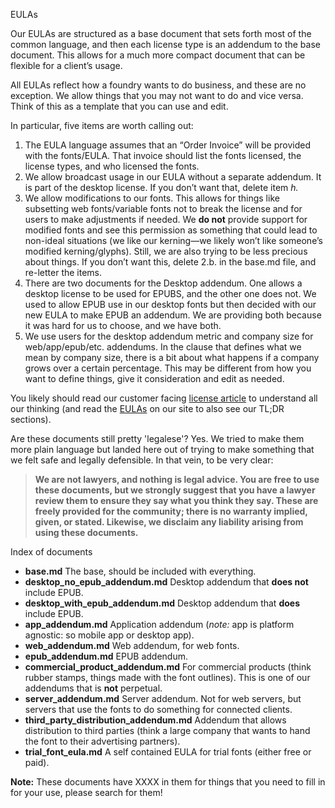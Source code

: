 EULAs

Our EULAs are structured as a base document that sets forth most of the common language, and then each license type is an addendum to the base document. This allows for a much more compact document that can be flexible for a client’s usage.

All EULAs reflect how a foundry wants to do business, and these are no exception. We allow things that you may not want to do and vice versa. Think of this as a template that you can use and edit.

In particular, five items are worth calling out: 
1. The EULA language assumes that an “Order Invoice” will be provided with the fonts/EULA. That invoice should list the fonts licensed, the license types, and who licensed the fonts.
2. We allow broadcast usage in our EULA without a separate addendum. It is part of the desktop license. If you don’t want that, delete item *h.*
3. We allow modifications to our fonts. This allows for things like subsetting web fonts/variable fonts not to break the license and for users to make adjustments if needed. We **do not** provide support for modified fonts and see this permission as something that could lead to non-ideal situations (we like our kerning—we likely won’t like someone’s modified kerning/glyphs). Still, we are also trying to be less precious about things. If you don’t want this, delete 2.b. in the base.md file, and re-letter the items.
4. There are two documents for the Desktop addendum. One allows a desktop license to be used for EPUBS, and the other one does not. We used to allow EPUB use in our desktop fonts but then decided with our new EULA to make EPUB an addendum. We are providing both because it was hard for us to choose, and we have both.
5. We use users for the desktop addendum metric and company size for web/app/epub/etc. addendums. In the clause that defines what we mean by company size, there is a bit about what happens if a company grows over a certain percentage. This may be different from how you want to define things, give it consideration and edit as needed.

You likely should read our customer facing [license article](https://xyztype.com/articles/licensing_our_fonts) to understand all our thinking (and read the [EULAs](https://xyztype.com/eula/desktop) on our site to also see our TL;DR sections).

Are these documents still pretty 'legalese'? Yes. We tried to make them more plain language but landed here out of trying to make something that we felt safe and legally defensible. In that vein, to be very clear: 
> **We are not lawyers, and nothing is legal advice. You are free to use these documents, but we strongly suggest that you have a lawyer review them to ensure they say what you think they say. These are freely provided for the community; there is no warranty implied, given, or stated. Likewise, we disclaim any liability arising from using these documents.**

Index of documents
- **base.md** The base, should be included with everything.
- **‌desktop_no_epub_addendum.md** Desktop addendum that **does not** include EPUB.
- **‌desktop_with_epub_addendum.md** Desktop addendum that **does** include EPUB.
- **‌app_addendum.md** Application addendum (*note:* app is platform agnostic: so mobile app or desktop app).
- **‌web_addendum.md** Web addendum, for web fonts.
- **‌epub_addendum.md** EPUB addendum.
- **‌commercial_product_addendum.md** For commercial products (think rubber stamps, things made with the font outlines). This is one of our addendums that is **not** perpetual.
- **‌server_addendum.md** Server addendum. Not for web servers, but servers that use the fonts to do something for connected clients.
- **‌third_party_distribution_addendum.md** Addendum that allows distribution to third parties (think a large company that wants to hand the font to their advertising partners).
- **‌trial_font_eula.md** A self contained EULA for trial fonts (either free or paid).

**Note:** These documents have XXXX in them for things that you need to fill in for your use, please search for them!